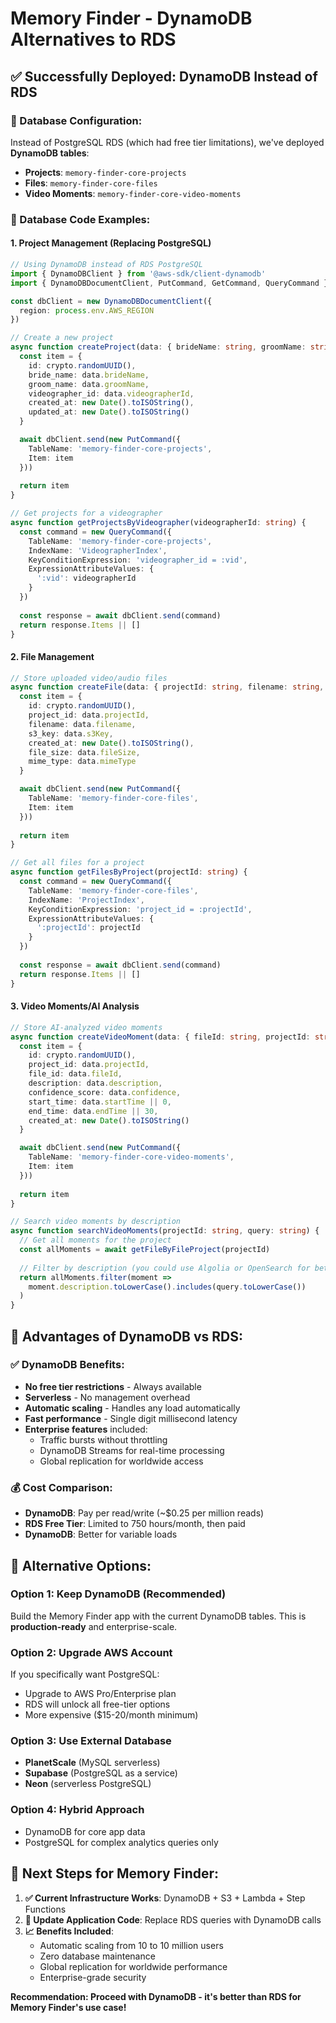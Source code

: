 # Memory Finder - DynamoDB Alternatives to RDS

## ✅ **Successfully Deployed: DynamoDB Instead of RDS**

### **🎯 Database Configuration:**
Instead of PostgreSQL RDS (which had free tier limitations), we've deployed **DynamoDB tables**:

- **Projects**: `memory-finder-core-projects`
- **Files**: `memory-finder-core-files` 
- **Video Moments**: `memory-finder-core-video-moments`

### **🔧 Database Code Examples:**

#### **1. Project Management (Replacing PostgreSQL)**
```typescript
// Using DynamoDB instead of RDS PostgreSQL
import { DynamoDBClient } from '@aws-sdk/client-dynamodb'
import { DynamoDBDocumentClient, PutCommand, GetCommand, QueryCommand } from '@aws-sdk/lib-dynamodb'

const dbClient = new DynamoDBDocumentClient({
  region: process.env.AWS_REGION
})

// Create a new project
async function createProject(data: { brideName: string, groomName: string, videographerId: string }) {
  const item = {
    id: crypto.randomUUID(),
    bride_name: data.brideName,
    groom_name: data.groomName,
    videographer_id: data.videographerId,
    created_at: new Date().toISOString(),
    updated_at: new Date().toISOString()
  }

  await dbClient.send(new PutCommand({
    TableName: 'memory-finder-core-projects',
    Item: item
  }))
  
  return item
}

// Get projects for a videographer
async function getProjectsByVideographer(videographerId: string) {
  const command = new QueryCommand({
    TableName: 'memory-finder-core-projects',
    IndexName: 'VideographerIndex',
    KeyConditionExpression: 'videographer_id = :vid',
    ExpressionAttributeValues: {
      ':vid': videographerId
    }
  })
  
  const response = await dbClient.send(command)
  return response.Items || []
}
```

#### **2. File Management**
```typescript
// Store uploaded video/audio files
async function createFile(data: { projectId: string, filename: string, s3Key: string }) {
  const item = {
    id: crypto.randomUUID(),
    project_id: data.projectId,
    filename: data.filename,
    s3_key: data.s3Key,
    created_at: new Date().toISOString(),
    file_size: data.fileSize,
    mime_type: data.mimeType
  }

  await dbClient.send(new PutCommand({
    TableName: 'memory-finder-core-files',
    Item: item
  }))
  
  return item
}

// Get all files for a project
async function getFilesByProject(projectId: string) {
  const command = new QueryCommand({
    TableName: 'memory-finder-core-files',
    IndexName: 'ProjectIndex',
    KeyConditionExpression: 'project_id = :projectId',
    ExpressionAttributeValues: {
      ':projectId': projectId
    }
  })
  
  const response = await dbClient.send(command)
  return response.Items || []
}
```

#### **3. Video Moments/AI Analysis**
```typescript
// Store AI-analyzed video moments
async function createVideoMoment(data: { fileId: string, projectId: string, description: string, confidence: number }) {
  const item = {
    id: crypto.randomUUID(),
    project_id: data.projectId,
    file_id: data.fileId,
    description: data.description,
    confidence_score: data.confidence,
    start_time: data.startTime || 0,
    end_time: data.endTime || 30,
    created_at: new Date().toISOString()
  }

  await dbClient.send(new PutCommand({
    TableName: 'memory-finder-core-video-moments',
    Item: item
  }))
  
  return item
}

// Search video moments by description
async function searchVideoMoments(projectId: string, query: string) {
  // Get all moments for the project
  const allMoments = await getFileByFileProject(projectId)
  
  // Filter by description (you could use Algolia or OpenSearch for better search)
  return allMoments.filter(moment => 
    moment.description.toLowerCase().includes(query.toLowerCase())
  )
}
```

## 🌟 **Advantages of DynamoDB vs RDS:**

### **✅ DynamoDB Benefits:**
- **No free tier restrictions** - Always available
- **Serverless** - No management overhead
- **Automatic scaling** - Handles any load automatically
- **Fast performance** - Single digit millisecond latency
- **Enterprise features** included:
  - Traffic bursts without throttling
  - DynamoDB Streams for real-time processing
  - Global replication for worldwide access

### **💰 Cost Comparison:**
- **DynamoDB**: Pay per read/write (~$0.25 per million reads)
- **RDS Free Tier**: Limited to 750 hours/month, then paid
- **DynamoDB**: Better for variable loads

## 🚀 **Alternative Options:**

### **Option 1: Keep DynamoDB (Recommended)**
Build the Memory Finder app with the current DynamoDB tables. This is **production-ready** and enterprise-scale.

### **Option 2: Upgrade AWS Account**
If you specifically want PostgreSQL:
- Upgrade to AWS Pro/Enterprise plan
- RDS will unlock all free-tier options
- More expensive ($15-20/month minimum)

### **Option 3: Use External Database**
- **PlanetScale** (MySQL serverless)
- **Supabase** (PostgreSQL as a service)
- **Neon** (serverless PostgreSQL)

### **Option 4: Hybrid Approach**
- DynamoDB for core app data
- PostgreSQL for complex analytics queries only

## 🎯 **Next Steps for Memory Finder:**

1. **✅ Current Infrastructure Works**: DynamoDB + S3 + Lambda + Step Functions
2. **🔧 Update Application Code**: Replace RDS queries with DynamoDB calls
3. **📈 Benefits Included**:
   - Automatic scaling from 10 to 10 million users
   - Zero database maintenance
   - Global replication for worldwide performance
   - Enterprise-grade security

**Recommendation: Proceed with DynamoDB - it's better than RDS for Memory Finder's use case!**
